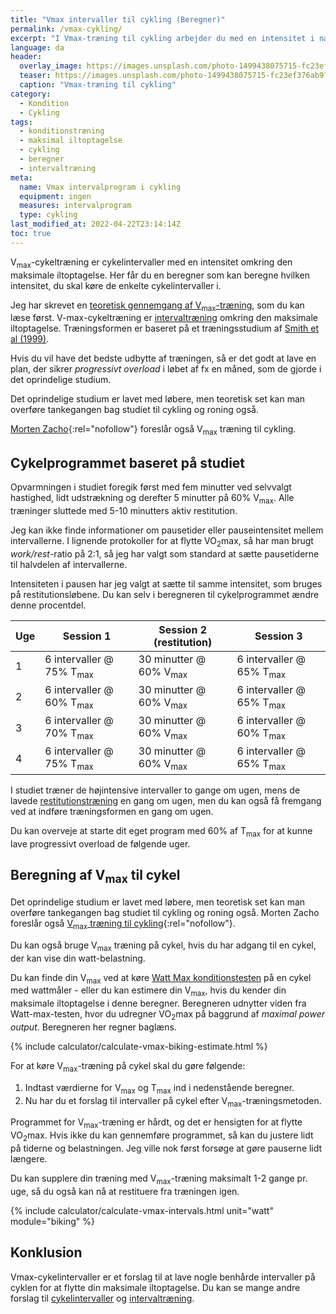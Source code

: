 ```yaml
---
title: "Vmax intervaller til cykling (Beregner)"
permalink: /vmax-cykling/
excerpt: "I Vmax-træning til cykling arbejder du med en intensitet i nærheden af din maksimale iltoptagelse. I denne beregner kan du udregne, hvor mange watt du skal træde med for at få en passende intensitet i intervallerne."
language: da
header:
  overlay_image: https://images.unsplash.com/photo-1499438075715-fc23ef376ab9?ixlib=rb-1.2.1&ixid=MnwxMjA3fDB8MHxwaG90by1wYWdlfHx8fGVufDB8fHx8&auto=format&fit=crop&h=630&w=1200&q=10
  teaser: https://images.unsplash.com/photo-1499438075715-fc23ef376ab9?ixlib=rb-1.2.1&ixid=MnwxMjA3fDB8MHxwaG90by1wYWdlfHx8fGVufDB8fHx8&auto=format&fit=crop&h=300&w=400&q=10
  caption: "Vmax-træning til cykling"
category:
  - Kondition
  - Cykling
tags:
  - konditionstræning
  - maksimal iltoptagelse
  - cykling
  - beregner
  - intervaltræning
meta:
  name: Vmax intervalprogram i cykling
  equipment: ingen
  measures: intervalprogram
  type: cykling
last_modified_at: 2022-04-22T23:14:14Z
toc: true
---
```


V<sub>max</sub>-cykeltræning er cykelintervaller med en intensitet omkring den maksimale iltoptagelse. Her får du en beregner som kan beregne hvilken intensitet, du skal køre de enkelte cykelintervaller i.

Jeg har skrevet en [teoretisk gennemgang af V<sub>max</sub>-træning](/vmax/), som du kan læse først. V-max-cykeltræning er [intervaltræning](/intervaltraening/) omkring den maksimale iltoptagelse. Træningsformen er baseret på et træningsstudium af [Smith et al (1999)](https://journals.lww.com/acsm-msse/Fulltext/1999/06000/Effects_of_4_wk_training_using_Vmax_Tmax_on.19.aspx). 

Hvis du vil have det bedste udbytte af træningen, så er det godt at lave en plan, der sikrer _progressivt overload_ i løbet af fx en måned, som de gjorde i det oprindelige studium.

Det oprindelige studium er lavet med løbere, men teoretisk set kan man overføre tankegangen bag studiet til cykling og roning også.

[Morten Zacho](https://web.archive.org/web/20110606133951/http://www.motion-online.dk/konditionstraening/kondition_-_artikler/vmax-traening/){:rel="nofollow"} foreslår også V<sub>max</sub> træning til cykling.

## Cykelprogrammet baseret på studiet

Opvarmningen i studiet foregik først med fem minutter ved selvvalgt hastighed, lidt udstrækning og derefter 5 minutter på 60% V<sub>max</sub>. Alle træninger sluttede med 5-10 minutters aktiv restitution.

Jeg kan ikke finde informationer om pausetider eller pauseintensitet mellem intervallerne. I lignende protokoller for at flytte VO<sub>2</sub>max, så har man brugt _work/rest_-ratio på 2:1, så jeg har valgt som standard at sætte pausetiderne til halvdelen af intervallerne.

Intensiteten i pausen har jeg valgt at sætte til samme intensitet, som bruges på restitutionsløbene. Du kan selv i beregneren til cykelprogrammet ændre denne procentdel.

| Uge | Session 1 | Session 2 (restitution) | Session 3 |
|-|-|-|-|
| 1 | 6 intervaller @ 75% T<sub>max</sub> | 30 minutter @ 60% V<sub>max</sub> | 6 intervaller @ 65% T<sub>max</sub> |
| 2 | 6 intervaller @ 60% T<sub>max</sub> | 30 minutter @ 60% V<sub>max</sub> | 6 intervaller @ 65% T<sub>max</sub> |
| 3 | 6 intervaller @ 70% T<sub>max</sub> | 30 minutter @ 60% V<sub>max</sub> | 6 intervaller @ 60% T<sub>max</sub> |
| 4 | 6 intervaller @ 75% T<sub>max</sub> | 30 minutter @ 60% V<sub>max</sub> | 6 intervaller @ 65% T<sub>max</sub> |

I studiet træner de højintensive intervaller to gange om ugen, mens de lavede [restitutionstræning](/restitutionstraening/) en gang om ugen, men du kan også få fremgang ved at indføre træningsformen en gang om ugen.

Du kan overveje at starte dit eget program med 60% af T<sub>max</sub> for at kunne lave progressivt overload de følgende uger.

## Beregning af V<sub>max</sub> til cykel

Det oprindelige studium er lavet med løbere, men teoretisk set kan man overføre tankegangen bag studiet til cykling og roning også. Morten Zacho foreslår også [V<sub>max</sub> træning til cykling](https://web.archive.org/web/20110606133951/http://www.motion-online.dk/konditionstraening/kondition_-_artikler/vmax-traening/){:rel="nofollow"}.

Du kan også bruge V<sub>max</sub> træning på cykel, hvis du har adgang til en cykel, der kan vise din watt-belastning.

Du kan finde din V<sub>max</sub> ved at køre [Watt Max konditionstesten](/kondital-wattmax/) på en cykel med wattmåler - eller du kan estimere din V<sub>max</sub>, hvis du kender din maksimale iltoptagelse i denne beregner. Beregneren udnytter viden fra Watt-max-testen, hvor du udregner VO<sub>2</sub>max på baggrund af _maximal power output_. Beregneren her regner baglæns.

{% include calculator/calculate-vmax-biking-estimate.html %}

For at køre V<sub>max</sub>-træning på cykel skal du gøre følgende:

1. Indtast værdierne for V<sub>max</sub> og T<sub>max</sub> ind i nedenstående beregner.
2. Nu har du et forslag til intervaller på cykel efter V<sub>max</sub>-træningsmetoden.

Programmet for V<sub>max</sub>-træning er hårdt, og det er hensigten for at flytte VO<sub>2</sub>max. Hvis ikke du kan gennemføre programmet, så kan du justere lidt på tiderne og belastningen. Jeg ville nok først forsøge at gøre pauserne lidt længere.

Du kan supplere din træning med V<sub>max</sub>-træning maksimalt 1-2 gange pr. uge, så du også kan nå at restituere fra træningen igen.

{% include calculator/calculate-vmax-intervals.html unit="watt" module="biking" %}

## Konklusion

Vmax-cykelintervaller er et forslag til at lave nogle benhårde intervaller på cyklen for at flytte din maksimale iltoptagelse. Du kan se mange andre forslag til [cykelintervaller](/intervaltraening-cykling/) og [intervaltræning](/intervaltraening/).
